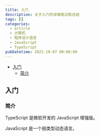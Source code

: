 ```yaml
---
title: 入门
description: 关于入门的详细笔记和总结
tags: []
categories:
  - article
  - 计算机
  - 程序设计语言
  - JavaScript
  - TypeScript
pubDatetime: 2021-10-07 00:00:00
---
```


- [入门](#入门)
  - [简介](#简介)

## 入门

### 简介

TypeScript 是微软开发的 JavaScript 增强版。

JavaScript 是一个弱类型动态语言。
